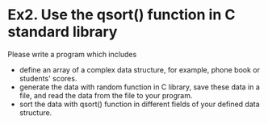 # Ex2. Use the qsort() function in C standard library

Please write a program which includes

- define an array of a complex data structure, for example, phone book or students' scores.
- generate the data with random function in C library, save these data in a file, and read the data from the file to your program.
- sort the data with qsort() function in different fields of your defined data structure.




